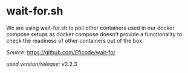 # wait-for.sh

We are using wait-for.sh to poll other containers used in our docker compose setups as docker compose doesn't
provide a functionality to check the readiness of other containers out of the box.

*Source:*
https://github.com/Eficode/wait-for

*used version/release:*
v2.2.3
